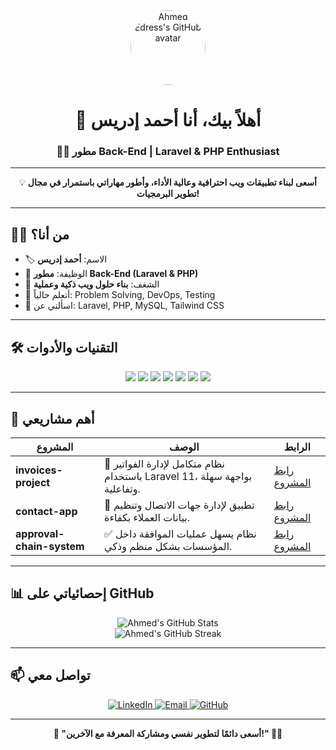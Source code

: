 <p align="center">
  <img src="https://avatars.githubusercontent.com/u/76587268?v=4" width="120" style="border-radius: 50%;" alt="Ahmed Edress's GitHub avatar"/>
</p>

<h1 align="center">👋 أهلاً بيك، أنا أحمد إدريس</h1>
<h3 align="center">👨‍💻 مطور Back-End | Laravel & PHP Enthusiast</h3>

---

<p align="center">
  💡 <b>أسعى لبناء تطبيقات ويب احترافية وعالية الأداء، وأطور مهاراتي باستمرار في مجال تطوير البرمجيات!</b>
</p>

---

## 👨‍💻 من أنا؟

- 🏷️ الاسم: <b>أحمد إدريس</b>
- 💼 الوظيفة: <b>مطور Back-End (Laravel & PHP)</b>
- 🚀 الشغف: <b>بناء حلول ويب ذكية وعملية</b>
- 🌱 أتعلم حالياً: Problem Solving, DevOps, Testing
- 💬 اسألني عن: Laravel, PHP, MySQL, Tailwind CSS

---

## 🛠️ التقنيات والأدوات

<p align="center">
  <img src="https://img.shields.io/badge/PHP-777BB4?style=for-the-badge&logo=php&logoColor=white" />
  <img src="https://img.shields.io/badge/Laravel-FF2D20?style=for-the-badge&logo=laravel&logoColor=white" />
  <img src="https://img.shields.io/badge/MySQL-4479A1?style=for-the-badge&logo=mysql&logoColor=white" />
  <img src="https://img.shields.io/badge/Tailwind%20CSS-38B2AC?style=for-the-badge&logo=tailwind-css&logoColor=white" />
  <img src="https://img.shields.io/badge/Docker-2496ED?style=for-the-badge&logo=docker&logoColor=white" />
  <img src="https://img.shields.io/badge/Git-F05032?style=for-the-badge&logo=git&logoColor=white" />
  <img src="https://img.shields.io/badge/GitHub-181717?style=for-the-badge&logo=github&logoColor=white" />
</p>

---

## 📂 أهم مشاريعي

| المشروع | الوصف | الرابط |
|---------|-------|--------|
| **invoices-project** | 🚀 نظام متكامل لإدارة الفواتير باستخدام Laravel 11، بواجهة سهلة وتفاعلية. | [رابط المشروع](https://github.com/ahmed-on391/invoices_project.git) |
| **contact-app** | 📇 تطبيق لإدارة جهات الاتصال وتنظيم بيانات العملاء بكفاءة. | [رابط المشروع](https://github.com/ahmed-on391/contact-app) |
| **approval-chain-system** | ✅ نظام يسهل عمليات الموافقة داخل المؤسسات بشكل منظم وذكي. | [رابط المشروع](https://github.com/ahmed-on391/approval-chain-system) |

---

## 📊 إحصائياتي على GitHub

<p align="center">
  <img src="https://github-readme-stats.vercel.app/api?username=ahmed-on391&show_icons=true&theme=radical" alt="Ahmed's GitHub Stats" />
  <br>
  <img src="https://github-readme-streak-stats.herokuapp.com/?user=ahmed-on391&theme=radical" alt="Ahmed's GitHub Streak" />
</p>

---

## 📫 تواصل معي

<p align="center">
  <a href="https://www.linkedin.com/in/ahmed-edress-627b56238" target="_blank">
    <img src="https://img.shields.io/badge/LinkedIn-0077B5?style=for-the-badge&logo=linkedin&logoColor=white" alt="LinkedIn"/>
  </a>
  <a href="mailto:ahmededress111@gmail.com">
    <img src="https://img.shields.io/badge/Email-D14836?style=for-the-badge&logo=gmail&logoColor=white" alt="Email"/>
  </a>
  <a href="https://github.com/ahmed-on391" target="_blank">
    <img src="https://img.shields.io/badge/GitHub-181717?style=for-the-badge&logo=github&logoColor=white" alt="GitHub"/>
  </a>
</p>

---

<p align="center">
  <b>🌟 "أسعى دائمًا لتطوير نفسي ومشاركة المعرفة مع الآخرين!" 🚀🔥</b>
</p>
